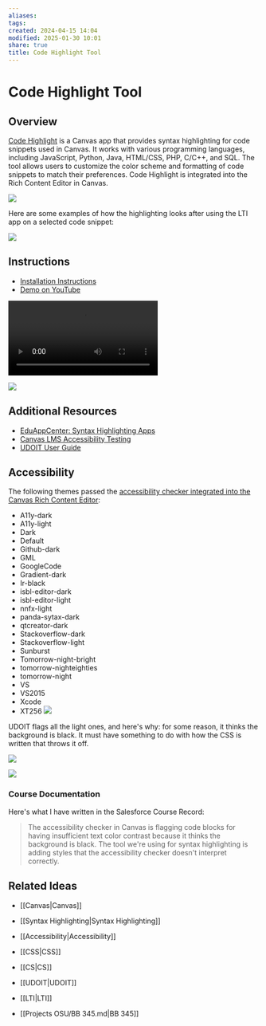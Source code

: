 ```yaml
---
aliases: 
tags: 
created: 2024-04-15 14:04
modified: 2025-01-30 10:01
share: true
title: Code Highlight Tool
---
```


# Code Highlight Tool

## Overview

[Code Highlight](https://www.eduappcenter.com/apps/6199) is a Canvas app that provides syntax highlighting for code snippets used in Canvas. It works with various programming languages, including JavaScript, Python, Java, HTML/CSS, PHP, C/C++, and SQL. The tool allows users to customize the color scheme and formatting of code snippets to match their preferences. Code Highlight is integrated into the Rich Content Editor in Canvas.

![](./images/code_highlight_2.png)

Here are some examples of how the highlighting looks after using the LTI app on a selected code snippet:

![](./images/code_highlight_1.png)

## Instructions

- [Installation Instructions](https://www.wyelearning.com/support/code-highlight/#installation)
- [Demo on YouTube](https://youtu.be/cqFcjX3VN8U?si=KxLveauikkM3lvu4)

![](./images/code_highlight.mp4)

![](./images/code_highlight_3.png)

## Additional Resources

- [EduAppCenter: Syntax Highlighting Apps](https://www.eduappcenter.com/apps/6199)
- [Canvas LMS Accessibility Testing](https://osuecampus.slack.com/archives/C028KHFNFGV/p1712961114889129?thread_ts=1712956645.737099&cid=C028KHFNFGV)
- [UDOIT User Guide](https://osuecampus.slack.com/archives/C028KHFNFGV/p1712961362931619?thread_ts=1712956645.737099&cid=C028KHFNFGV)

## Accessibility

The following themes passed the [accessibility checker integrated into the Canvas Rich Content Editor](https://community.canvaslms.com/t5/Canvas-Basics-Guide/How-do-I-use-the-Accessibility-Checker-in-the-Rich-Content/ta-p/618238):

- A11y-dark
- A11y-light
- Dark
- Default
- Github-dark
- GML
- GoogleCode
- Gradient-dark
- Ir-black
- isbl-editor-dark
- isbl-editor-light
- nnfx-light
- panda-sytax-dark
- qtcreator-dark
- Stackoverflow-dark
- Stackoverflow-light
- Sunburst
- Tomorrow-night-bright
- tomorrow-nighteighties
- tomorrow-night
- VS
- VS2015
- Xcode
- XT256
![](./images/code_highlight_3.png)

UDOIT flags all the light ones, and here's why: for some reason, it thinks the background is black. It must have something to do with how the CSS is written that throws it off.

![](./images/code_highlight_5.png)

![](./images/udoit.png)

### Course Documentation

Here's what I have written in the Salesforce Course Record:

> The accessibility checker in Canvas is flagging code blocks for having insufficient text color contrast because it thinks the background is black. The tool we're using for syntax highlighting is adding styles that the accessibility checker doesn't interpret correctly.

## Related Ideas

- [[Canvas|Canvas]]
- [[Syntax Highlighting|Syntax Highlighting]]
- [[Accessibility|Accessibility]]
- [[CSS|CSS]]
- [[CS|CS]]
- [[UDOIT|UDOIT]]
- [[LTI|LTI]]

- [[Projects OSU/BB 345.md|BB 345]]


